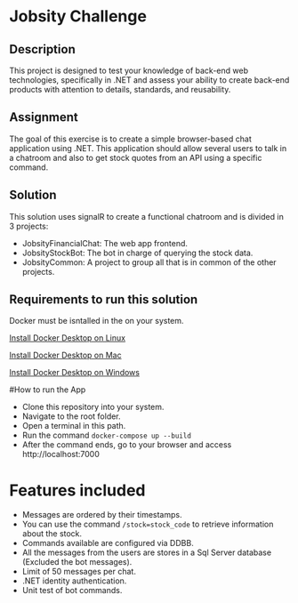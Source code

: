 # Jobsity Challenge

## Description
This project is designed to test your knowledge of back-end web technologies, specifically in
.NET and assess your ability to create back-end products with attention to details, standards,
and reusability.


## Assignment
The goal of this exercise is to create a simple browser-based chat application using .NET.
This application should allow several users to talk in a chatroom and also to get stock quotes
from an API using a specific command.

## Solution
This solution uses signalR to create a functional chatroom and is divided in 3 projects:

- JobsityFinancialChat: The web app frontend.
- JobsityStockBot: The bot in charge of querying the stock data.
- JobsityCommon: A project to group all that is in common of the other projects.

## Requirements to run this solution
Docker must be isntalled in the on your system.


[Install Docker Desktop on Linux](https://docs.docker.com/desktop/linux/install/)

[Install Docker Desktop on Mac](https://docs.docker.com/desktop/mac/install/)

[Install Docker Desktop on Windows](https://docs.docker.com/desktop/windows/install/)

#How to run the App

- Clone this repository into your system.
- Navigate to the root folder.
- Open a terminal in this path.
- Run the command `docker-compose up --build`
- After the command ends, go to your browser and access http://localhost:7000

# Features included

- Messages are ordered by their timestamps.
- You can use the command `/stock=stock_code` to retrieve information about the stock.
- Commands available are configured via DDBB.
- All the messages from the users are stores in a Sql Server database (Excluded the bot messages).
- Limit of 50 messages per chat.
- .NET identity authentication.
- Unit test of bot commands.





